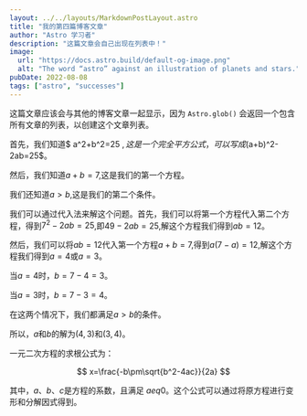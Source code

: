 ```yaml
---
layout: ../../layouts/MarkdownPostLayout.astro
title: "我的第四篇博客文章"
author: "Astro 学习者"
description: "这篇文章会自己出现在列表中！"
image:
  url: "https://docs.astro.build/default-og-image.png"
  alt: "The word “astro” against an illustration of planets and stars."
pubDate: 2022-08-08
tags: ["astro", "successes"]
---
```


这篇文章应该会与其他的博客文章一起显示，因为 `Astro.glob()` 会返回一个包含所有文章的列表，以创建这个文章列表。

首先，我们知道$ a^2+b^2=25 $,这是一个完全平方公式，可以写成$(a+b)^2-2ab=25$。

然后，我们知道$a+b=7$,这是我们的第一个方程。

我们还知道$a>b$,这是我们的第二个条件。

我们可以通过代入法来解这个问题。首先，我们可以将第一个方程代入第二个方程，得到$7^2-2ab=25$,即$49-2ab=25$,解这个方程我们得到$ab=12$。

然后，我们可以将$ab=12$代入第一个方程$a+b=7$,得到$a(7-a)=12$,解这个方程我们得到$a=4$或$a=3$。

当$a=4$时，$b=7-4=3$。

当$a=3$时，$b=7-3=4$。

在这两个情况下，我们都满足$a>b$的条件。

所以，$a$和$b$的解为$(4,3)$和$(3,4)$。

一元二次方程的求根公式为：

$$
x=\frac{-b\pm\sqrt{b^2-4ac}}{2a}
$$

其中，$a$、$b$、$c$是方程的系数，且满足 $a
eq0$。这个公式可以通过将原方程进行变形和分解因式得到。
